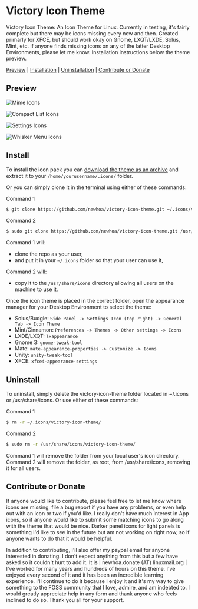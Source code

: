 # Victory Icon Theme

Victory Icon Theme: An Icon Theme for Linux. Currently in testing, it's fairly complete but there may be icons missing every now and then. Created primarly for XFCE, but should work okay on Gnome, LXQT/LXDE, Solus, Mint, etc. If anyone finds missing icons on any of the latter Desktop Environments, please let me know. Installation instructions below the theme preview.

[Preview](#preview) | [Installation](#install) | [Uninstallation](#uninstall) | [Contribute or Donate](#contributedonate)


<a name="preview"></a>

## Preview

![Mime Icons](https://i.imgur.com/nx1Mx3q.png "Mime Icons")

![Compact List Icons](https://i.imgur.com/QvU5LAv.png "Compact/Detailed List Icons")

![Settings Icons](https://i.imgur.com/7iBiQeg.png "Settings Icons")

![Whisker Menu Icons](https://i.imgur.com/k7LjPX5.png "Whisker Menu Icons")


<a name="install"></a>

## Install

To install the icon pack you can [download the theme as an archive](https://github.com/newhoa/victory-icon-theme/archive/master.zip) and extract it to your `/home/yourusername/.icons/` folder.

Or you can simply clone it in the terminal using either of these commands:

Command 1

```bash
$ git clone https://github.com/newhoa/victory-icon-theme.git ~/.icons/victory-icon-theme/
```

Command 2

```bash
$ sudo git clone https://github.com/newhoa/victory-icon-theme.git /usr/share/icons/victory-icon-theme/
```

Command 1 will:

- clone the repo as your user,
-  and put it in your `~/.icons` folder so that your user can use it, 

Command 2 will:

- copy it to the `/usr/share/icons` directory allowing all users on the machine to use it. 

Once the icon theme is placed in the correct folder, open the appearance manager for your Desktop Environment to select the theme:

- Solus/Budgie: `Side Panel -> Settings Icon (top right) -> General Tab -> Icon Theme`
- Mint/Cinnamon: `Preferences -> Themes -> Other settings -> Icons`
- LXDE/LXQT: `lxappearance`
- Gnome 3: `gnome-tweak-tool`
- Mate: `mate-appearance-properties -> Customize -> Icons`
- Unity: `unity-tweak-tool`
- XFCE: `xfce4-appearance-settings`


<a name="uninstall"></a>

## Uninstall

To uninstall, simply delete the victory-icon-theme folder located in ~/.icons or /usr/share/icons. Or use either of these commands:

Command 1

```bash
$ rm -r ~/.icons/victory-icon-theme/
```

Command 2

```bash
$ sudo rm -r /usr/share/icons/victory-icon-theme/
```

Command 1 will remove the folder from your local user's icon directory. Command 2 will remove the folder, as root, from /usr/share/icons, removing it for all users.


<a name="contributedonate"></a>

## Contribute or Donate

If anyone would like to contribute, please feel free to let me know where icons are missing, file a bug report if you have any problems, or even help out with an icon or two if you'd like. I really don't have much interest in App icons, so if anyone would like to submit some matching icons to go along with the theme that would be nice. Darker panel icons for light panels is something I'd like to see in the future but am not working on right now, so if anyone wants to do that it would be helpful.

In addition to contributing, I'll also offer my paypal email for anyone interested in donating. I don't expect anything from this but a few have asked so it couldn't hurt to add it. It is | newhoa.donate (AT) linuxmail.org | I've worked for many years and hundreds of hours on this theme. I've enjoyed every second of it and it has been an incredible learning experience. I'll continue to do it because I enjoy it and it's my way to give something to the FOSS community that I love, admire, and am indebted to. I would greatly appreciate help in any form and thank anyone who feels inclined to do so. Thank you all for your support.
